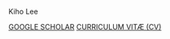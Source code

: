 Kiho Lee

[GOOGLE SCHOLAR](https://scholar.google.co.kr/citations?user=MOTHTpcAAAAJ&hl=en)
[CURRICULUM VITÆ (CV)](https://github.com/0xk1h0/CV/blob/main/KihoLee_CV.pdf)
